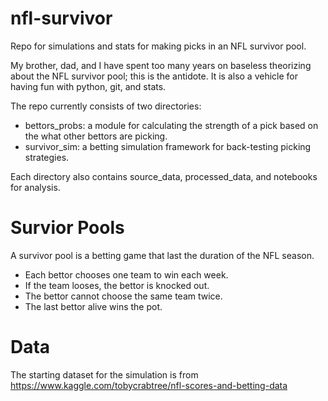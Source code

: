 # nfl-survivor
Repo for simulations and stats for making picks in an NFL survivor pool.

My brother, dad, and I have spent too many years on baseless theorizing about the NFL survivor pool; this is the antidote.  It is also a vehicle for having fun with python, git, and stats.  

The repo currently consists of two directories:
* bettors_probs: a module for calculating the strength of a pick based on the what other bettors are picking.    
* survivor_sim: a betting simulation framework for back-testing picking strategies.

Each directory also contains source_data, processed_data, and notebooks for analysis.  

# Survior Pools
A survivor pool is a betting game that last the duration of the NFL season.  
* Each bettor chooses one team to win each week.  
* If the team looses, the bettor is knocked out.  
* The bettor cannot choose the same team twice.  
* The last bettor alive wins the pot.  

# Data
The starting dataset for the simulation is from https://www.kaggle.com/tobycrabtree/nfl-scores-and-betting-data
